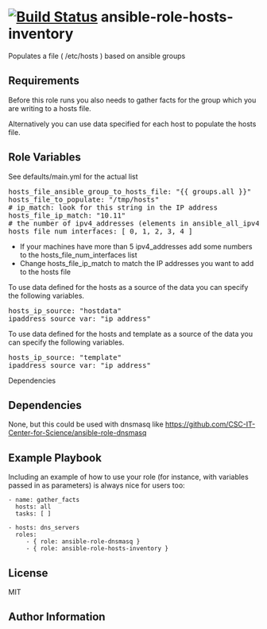 [![Build Status](https://travis-ci.org/CSC-IT-Center-for-Science/ansible-role-hosts-inventory.svg?branch=master)](https://travis-ci.org/CSC-IT-Center-for-Science/ansible-role-hosts-inventory)
ansible-role-hosts-inventory
=========

Populates a file ( /etc/hosts ) based on ansible groups

Requirements
------------

Before this role runs you also needs to gather facts for the group which you are writing to a hosts file.

Alternatively you can use data specified for each host to populate the hosts file.

Role Variables
--------------

See defaults/main.yml for the actual list

<pre>
hosts_file_ansible_group_to_hosts_file: "{{ groups.all }}"
hosts_file_to_populate: "/tmp/hosts"
# ip_match: look for this string in the IP address
hosts_file_ip_match: "10.11"
# the number of ipv4_addresses (elements in ansible_all_ipv4_addresses in each host in hosts_file_ansible_group_to_hosts_file)
hosts_file_num_interfaces: [ 0, 1, 2, 3, 4 ]
</pre>

 - If your machines have more than 5 ipv4_addresses add some numbers to the hosts_file_num_interfaces list
 - Change hosts_file_ip_match to match the IP addresses you want to add to the hosts file

To use data defined for the hosts as a source of the data you can specify the following variables.

<pre>
hosts_ip_source: "hostdata"
ipaddress_source_var: "ip_address"
</pre>

To use data defined for the hosts and template as a source of the data you can specify the following variables.

<pre>
hosts_ip_source: "template"
ipaddress_source_var: "ip_address"
</pre>

Dependencies

Dependencies
------------

None, but this could be used with dnsmasq like https://github.com/CSC-IT-Center-for-Science/ansible-role-dnsmasq

Example Playbook
----------------

Including an example of how to use your role (for instance, with variables passed in as parameters) is always nice for users too:

    - name: gather_facts
      hosts: all
      tasks: [ ]

    - hosts: dns_servers
      roles:
         - { role: ansible-role-dnsmasq }
         - { role: ansible-role-hosts-inventory }

License
-------

MIT

Author Information
------------------
